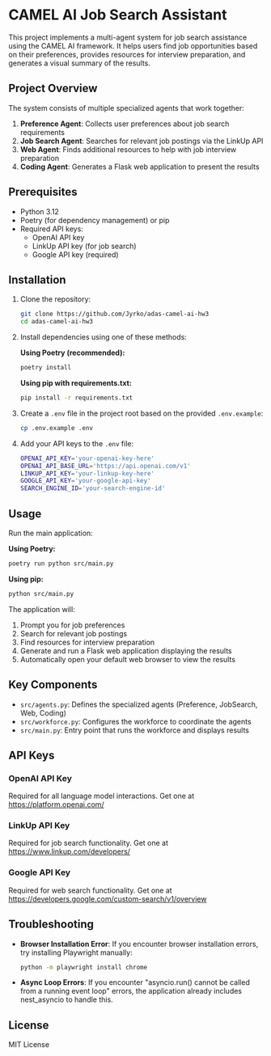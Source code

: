 # CAMEL AI Job Search Assistant

This project implements a multi-agent system for job search assistance using the CAMEL AI framework. It helps users find job opportunities based on their preferences, provides resources for interview preparation, and generates a visual summary of the results.

## Project Overview

The system consists of multiple specialized agents that work together:

1. **Preference Agent**: Collects user preferences about job search requirements
2. **Job Search Agent**: Searches for relevant job postings via the LinkUp API
3. **Web Agent**: Finds additional resources to help with job interview preparation
4. **Coding Agent**: Generates a Flask web application to present the results

## Prerequisites

- Python 3.12
- Poetry (for dependency management) or pip
- Required API keys:
  - OpenAI API key
  - LinkUp API key (for job search)
  - Google API key (required)

## Installation

1. Clone the repository:
   ```bash
   git clone https://github.com/Jyrko/adas-camel-ai-hw3
   cd adas-camel-ai-hw3
   ```

2. Install dependencies using one of these methods:

   **Using Poetry (recommended):**
   ```bash
   poetry install
   ```

   **Using pip with requirements.txt:**
   ```bash
   pip install -r requirements.txt
   ```

3. Create a `.env` file in the project root based on the provided `.env.example`:
   ```bash
   cp .env.example .env
   ```

4. Add your API keys to the `.env` file:
   ```bash
   OPENAI_API_KEY='your-openai-key-here'
   OPENAI_API_BASE_URL='https://api.openai.com/v1'
   LINKUP_API_KEY='your-linkup-key-here'
   GOOGLE_API_KEY='your-google-api-key'
   SEARCH_ENGINE_ID='your-search-engine-id'
   ```

## Usage

Run the main application:

**Using Poetry:**
```bash
poetry run python src/main.py
```

**Using pip:**
```bash
python src/main.py
```

The application will:
1. Prompt you for job preferences
2. Search for relevant job postings
3. Find resources for interview preparation
4. Generate and run a Flask web application displaying the results
5. Automatically open your default web browser to view the results

## Key Components

- `src/agents.py`: Defines the specialized agents (Preference, JobSearch, Web, Coding)
- `src/workforce.py`: Configures the workforce to coordinate the agents
- `src/main.py`: Entry point that runs the workforce and displays results

## API Keys

### OpenAI API Key
Required for all language model interactions. Get one at https://platform.openai.com/

### LinkUp API Key
Required for job search functionality. Get one at https://www.linkup.com/developers/

### Google API Key
Required for web search functionality. Get one at https://developers.google.com/custom-search/v1/overview

## Troubleshooting

- **Browser Installation Error**: If you encounter browser installation errors, try installing Playwright manually:
  ```bash
  python -m playwright install chrome
  ```

- **Async Loop Errors**: If you encounter "asyncio.run() cannot be called from a running event loop" errors, the application already includes nest_asyncio to handle this.

## License

MIT License